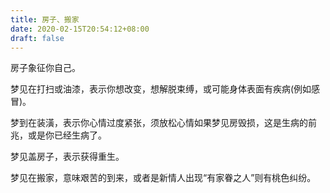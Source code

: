 ```yaml
---
title: 房子、搬家
date: 2020-02-15T20:54:12+08:00
draft: false
---
```


房子象征你自己。


梦见在打扫或油漆，表示你想改变，想解脱束缚，或可能身体表面有疾病(例如感冒)。


梦到在装潢，表示你心情过度紧张，须放松心情如果梦见房毁损，这是生病的前兆，或是你已经生病了。


梦见盖房子，表示获得重生。


梦见在搬家，意味艰苦的到来，或者是新情人出现“有家眷之人”则有桃色纠纷。
